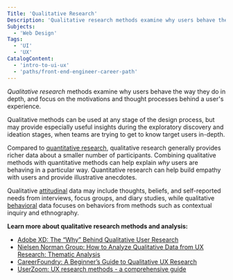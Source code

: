 ```yaml
---
Title: 'Qualitative Research'
Description: 'Qualitative research methods examine why users behave the way they do in depth, and focus on the motivations and thought processes behind a user's experience.'
Subjects:
  - 'Web Design'
Tags:
  - 'UI'
  - 'UX'
CatalogContent:
  - 'intro-to-ui-ux'
  - 'paths/front-end-engineer-career-path'
---
```


_Qualitative research_ methods examine why users behave the way they do in depth, and focus on the motivations and thought processes behind a user's experience.

Qualitative methods can be used at any stage of the design process, but may provide especially useful insights during the exploratory discovery and ideation stages, when teams are trying to get to know target users in-depth.

Compared to [quantitative research](https://www.codecademy.com/resources/docs/uiux/quantitative-research), qualitative research generally provides richer data about a smaller number of participants. Combining qualitative methods with quantitative methods can help explain _why_ users are behaving in a particular way. Quantitative research can help build empathy with users and provide illustrative anecdotes.

Qualitative [attitudinal](https://www.codecademy.com/resources/docs/uiux/attitudinal-research) data may include thoughts, beliefs, and self-reported needs from interviews, focus groups, and diary studies, while qualitative [behavioral](https://www.codecademy.com/resources/docs/uiux/behavioral-research) data focuses on behaviors from methods such as contextual inquiry and ethnography.

**Learn more about qualitative research methods and analysis:**

- [Adobe XD: The “Why” Behind Qualitative User Research](https://xd.adobe.com/ideas/process/user-research/why-behind-qualitative-user-research/)
- [Nielsen Norman Group: How to Analyze Qualitative Data from UX Research: Thematic Analysis](https://www.nngroup.com/articles/thematic-analysis/)
- [CareerFoundry: A Beginner’s Guide to Qualitative UX Research](https://careerfoundry.com/en/blog/ux-design/qualitative-ux-research/)
- [UserZoom: UX research methods - a comprehensive guide](https://www.userzoom.com/ux-library/ux-research-methods-a-comprehensive-guide/)
